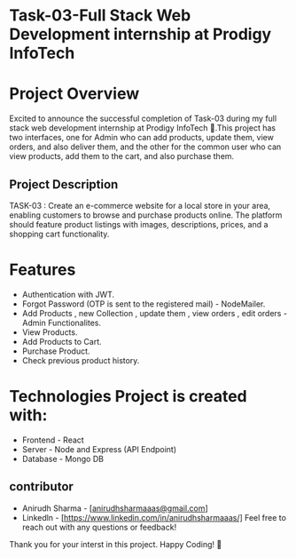 # Task-03-Full Stack Web Development internship at Prodigy InfoTech 

# Project Overview
Excited to announce the successful completion of Task-03 during my full stack web development internship at Prodigy InfoTech 🚀.This project has two interfaces, one for Admin who can add products, update them, view orders, and also deliver them, and the other for the common user who can view products, 
add them to the cart, and also purchase them.


## Project Description
TASK-03 : Create an e-commerce website for a local store in your area, enabling customers to browse and purchase products online. The platform should feature product listings with images, descriptions, prices, and a shopping cart functionality. 


# Features
* Authentication with JWT.
* Forgot Password (OTP is sent to the registered mail) - NodeMailer.
* Add Products , new Collection , update them , view orders , edit orders - Admin Functionalites.
* View Products.
* Add Products to Cart. 
* Purchase Product.
* Check previous product history.

# Technologies Project is created with:
* Frontend - React
* Server - Node and Express (API Endpoint)
* Database - Mongo DB


## contributor
* Anirudh Sharma - [anirudhsharmaaas@gmail.com]
* Linkedln - [https://www.linkedin.com/in/anirudhsharmaaas/]
Feel free to reach out with any questions or feedback!


Thank you for your interst in this project.
Happy Coding! 🥳
